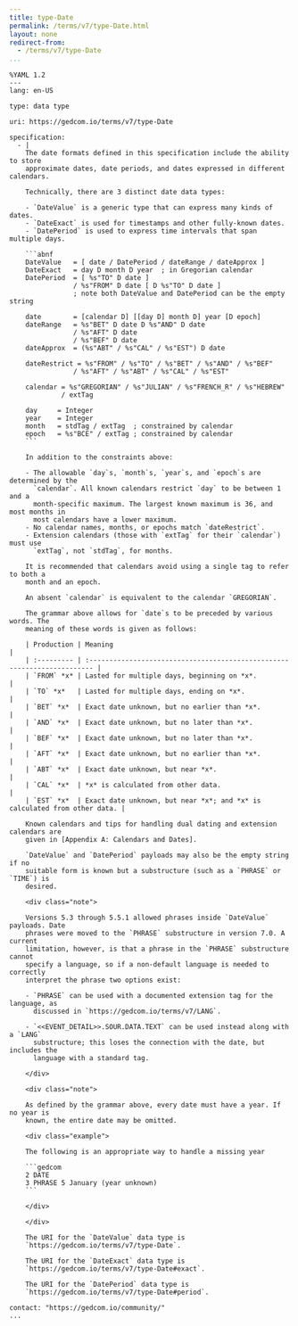 ```yaml
---
title: type-Date
permalink: /terms/v7/type-Date.html
layout: none
redirect-from:
  - /terms/v7/type-Date
...
```


```
%YAML 1.2
---
lang: en-US

type: data type

uri: https://gedcom.io/terms/v7/type-Date

specification:
  - |
    The date formats defined in this specification include the ability to store
    approximate dates, date periods, and dates expressed in different calendars.
    
    Technically, there are 3 distinct date data types:
    
    - `DateValue` is a generic type that can express many kinds of dates.
    - `DateExact` is used for timestamps and other fully-known dates.
    - `DatePeriod` is used to express time intervals that span multiple days.
    
    ```abnf
    DateValue   = [ date / DatePeriod / dateRange / dateApprox ]
    DateExact   = day D month D year  ; in Gregorian calendar
    DatePeriod  = [ %s"TO" D date ]
                / %s"FROM" D date [ D %s"TO" D date ]
                ; note both DateValue and DatePeriod can be the empty string
    
    date        = [calendar D] [[day D] month D] year [D epoch]
    dateRange   = %s"BET" D date D %s"AND" D date
                / %s"AFT" D date
                / %s"BEF" D date
    dateApprox  = (%s"ABT" / %s"CAL" / %s"EST") D date
    
    dateRestrict = %s"FROM" / %s"TO" / %s"BET" / %s"AND" / %s"BEF"
                / %s"AFT" / %s"ABT" / %s"CAL" / %s"EST"
    
    calendar = %s"GREGORIAN" / %s"JULIAN" / %s"FRENCH_R" / %s"HEBREW"
             / extTag
    
    day     = Integer
    year    = Integer
    month   = stdTag / extTag  ; constrained by calendar
    epoch   = %s"BCE" / extTag ; constrained by calendar
    ```
    
    In addition to the constraints above:
    
    - The allowable `day`s, `month`s, `year`s, and `epoch`s are determined by the
      `calendar`. All known calendars restrict `day` to be between 1 and a
      month-specific maximum. The largest known maximum is 36, and most months in
      most calendars have a lower maximum.
    - No calendar names, months, or epochs match `dateRestrict`.
    - Extension calendars (those with `extTag` for their `calendar`) must use
      `extTag`, not `stdTag`, for months.
    
    It is recommended that calendars avoid using a single tag to refer to both a
    month and an epoch.
    
    An absent `calendar` is equivalent to the calendar `GREGORIAN`.
    
    The grammar above allows for `date`s to be preceded by various words. The
    meaning of these words is given as follows:
    
    | Production | Meaning                                                                  |
    | :--------- | :----------------------------------------------------------------------- |
    | `FROM` *x* | Lasted for multiple days, beginning on *x*.                              |
    | `TO` *x*   | Lasted for multiple days, ending on *x*.                                 |
    | `BET` *x*  | Exact date unknown, but no earlier than *x*.                             |
    | `AND` *x*  | Exact date unknown, but no later than *x*.                               |
    | `BEF` *x*  | Exact date unknown, but no later than *x*.                               |
    | `AFT` *x*  | Exact date unknown, but no earlier than *x*.                             |
    | `ABT` *x*  | Exact date unknown, but near *x*.                                        |
    | `CAL` *x*  | *x* is calculated from other data.                                       |
    | `EST` *x*  | Exact date unknown, but near *x*; and *x* is calculated from other data. |
    
    Known calendars and tips for handling dual dating and extension calendars are
    given in [Appendix A: Calendars and Dates].
    
    `DateValue` and `DatePeriod` payloads may also be the empty string if no
    suitable form is known but a substructure (such as a `PHRASE` or `TIME`) is
    desired.
    
    <div class="note">
    
    Versions 5.3 through 5.5.1 allowed phrases inside `DateValue` payloads. Date
    phrases were moved to the `PHRASE` substructure in version 7.0. A current
    limitation, however, is that a phrase in the `PHRASE` substructure cannot
    specify a language, so if a non-default language is needed to correctly
    interpret the phrase two options exist:
    
    - `PHRASE` can be used with a documented extension tag for the language, as
      discussed in `https://gedcom.io/terms/v7/LANG`.
    
    - `<<EVENT_DETAIL>>.SOUR.DATA.TEXT` can be used instead along with a `LANG`
      substructure; this loses the connection with the date, but includes the
      language with a standard tag.
    
    </div>
    
    <div class="note">
    
    As defined by the grammar above, every date must have a year. If no year is
    known, the entire date may be omitted.
    
    <div class="example">
    
    The following is an appropriate way to handle a missing year
    
    ```gedcom
    2 DATE
    3 PHRASE 5 January (year unknown)
    ```
    
    </div>
    
    </div>
    
    The URI for the `DateValue` data type is
    `https://gedcom.io/terms/v7/type-Date`.
    
    The URI for the `DateExact` data type is
    `https://gedcom.io/terms/v7/type-Date#exact`.
    
    The URI for the `DatePeriod` data type is
    `https://gedcom.io/terms/v7/type-Date#period`.

contact: "https://gedcom.io/community/"
...

```

<script>
const allowed_fragments = {'period': '/terms/v7/type-Date-period', 'exact': '/terms/v7/type-Date-exact', '': '/terms/v7/type-Date'};
const maybe_redirect = (event) => {
    const fragment = location.hash.substr(1)
    if (fragment in allowed_fragments && location.pathname != allowed_fragments[fragment])
        location = allowed_fragments[fragment];
};
window.addEventListener('load', maybe_redirect);
window.addEventListener('hashchange', maybe_redirect);
</script>
